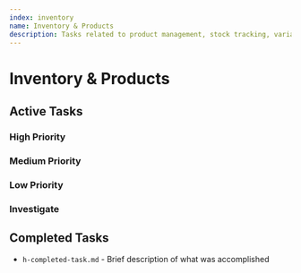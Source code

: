 ```yaml
---
index: inventory
name: Inventory & Products
description: Tasks related to product management, stock tracking, variants (color/size), pricing tiers, and inventory operations
---
```


# Inventory & Products

## Active Tasks

### High Priority

### Medium Priority

### Low Priority

### Investigate

## Completed Tasks
<!-- Move tasks here when completed, maintaining the format -->
- `h-completed-task.md` - Brief description of what was accomplished